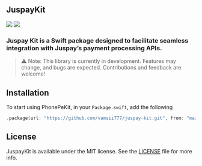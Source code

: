 ## JuspayKit

![](https://img.shields.io/badge/Swift-5.8-red.svg?style=svg)
![](https://img.shields.io/badge/SwiftNio-2-green.svg?style=svg)

### Juspay Kit is a Swift package designed to facilitate seamless integration with Juspay’s payment processing APIs. 

> ⚠️ Note: This library is currently in development. Features may change, and bugs are expected. Contributions and feedback are welcome!

## Installation

To start using PhonePeKit, in your `Package.swift`, add the following

```swift
.package(url: "https://github.com/vamsii777/juspay-kit.git", from: "main")
```

## License

JuspayKit is available under the MIT license. See the [LICENSE](LICENSE) file for more info.